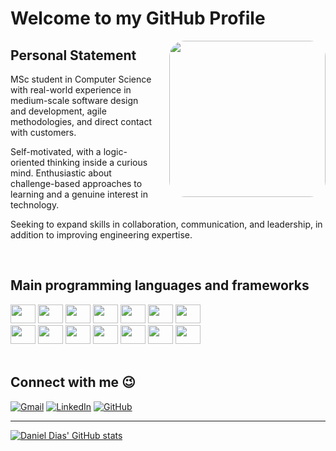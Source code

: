 # Welcome to my GitHub Profile

<img width="250" align='right' style="border-radius:25px; margin-left:25px;" src="https://media.giphy.com/media/qgQUggAC3Pfv687qPC/giphy.gif" />

## Personal Statement

MSc student in Computer Science with real-world experience in medium-scale software design and development, agile methodologies, and direct contact with customers.

Self-motivated, with a logic-oriented thinking inside a curious mind. Enthusiastic about challenge-based approaches to learning and a genuine interest in technology.

Seeking to expand skills in collaboration, communication, and leadership, in addition to improving engineering expertise.

<br/>

## Main programming languages and frameworks

<div style="display: inline_block">
    <img height="30" width="40" src="https://cdn.jsdelivr.net/gh/devicons/devicon/icons/java/java-original.svg" />
    <img height="30" width="40" src="https://cdn.jsdelivr.net/gh/devicons/devicon/icons/csharp/csharp-original.svg" />
    <img height="30" width="40" src="https://cdn.jsdelivr.net/gh/devicons/devicon/icons/dotnetcore/dotnetcore-original.svg" />
    <img height="30" width="40" src="https://cdn.jsdelivr.net/gh/devicons/devicon/icons/c/c-original.svg" />
    <img height="30" width="40" src="https://cdn.jsdelivr.net/gh/devicons/devicon/icons/python/python-original.svg" />
    <img height="30" width="40" src="https://cdn.jsdelivr.net/gh/devicons/devicon/icons/kotlin/kotlin-original.svg" />
    <img height="30" width="40" src="https://cdn.jsdelivr.net/gh/devicons/devicon/icons/flutter/flutter-original.svg" />
    <br/>
    <img height="30" width="40" src="https://cdn.jsdelivr.net/gh/devicons/devicon/icons/react/react-original.svg" />
    <img height="30" width="40" src="https://cdn.jsdelivr.net/gh/devicons/devicon/icons/angularjs/angularjs-original.svg" />
    <img height="30" width="40" src="https://cdn.jsdelivr.net/gh/devicons/devicon/icons/html5/html5-original.svg" />
    <img height="30" width="40" src="https://cdn.jsdelivr.net/gh/devicons/devicon/icons/css3/css3-original.svg" />
    <img height="30" width="40" src="https://cdn.jsdelivr.net/gh/devicons/devicon/icons/javascript/javascript-original.svg" />
    <img height="30" width="40" src="https://cdn.jsdelivr.net/gh/devicons/devicon/icons/typescript/typescript-original.svg" />
    <img height="30" width="40" src="https://cdn.jsdelivr.net/gh/devicons/devicon/icons/php/php-original.svg" />
</div>

<br>

## Connect with me 😉

[![Gmail](https://img.shields.io/badge/Gmail-D14836?style=for-the-badge&logo=gmail&logoColor=white)](mailto:daba.dias@campus.fct.unl.pt)
[![LinkedIn](https://img.shields.io/badge/LinkedIn-0077B5?style=for-the-badge&logo=linkedin&logoColor=white)](https://www.linkedin.com/in/daniel-ab-dias/)
[![GitHub](https://img.shields.io/badge/GitHub-100000?style=for-the-badge&logo=github&logoColor=white)](https://github.com/dabadias)

----

[![Daniel Dias' GitHub stats](https://github-readme-stats.vercel.app/api?username=dabadias&show_icons=true&theme=dark&include_all_commits=true&count_private=true)](https://github.com/dabadias)
